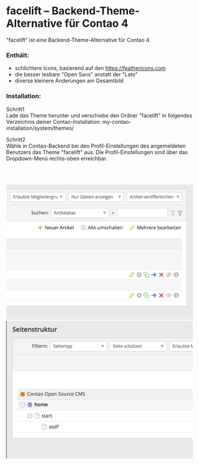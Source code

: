 # facelift – Backend-Theme-Alternative für Contao 4


"facelift" ist eine Backend-Theme-Alternative für Contao 4.




### Enthält:
* schlichtere Icons, basierend auf den https://feathericons.com
* die besser lesbare "Open Sans" anstatt der "Lato"
* diverse kleinere Änderungen am Gesamtbild


### Installation:

Schritt1  
Lade das Theme herunter und verschiebe den Ordner "facelift" in folgendes Verzeichnis deiner Contao-Installation:
my-contao-installation/system/themes/


Schritt2  
Wähle in Contao-Backend bei den Profil-Einstellungen des angemeldeten Benutzers das Theme "facelift" aus. 
Die Profil-Einstellungen sind über das Dropdown-Menü rechts-oben erreichbar.  

<br>
<br>

![](screenshot-1.png)  
![](screenshot-2.png)  
